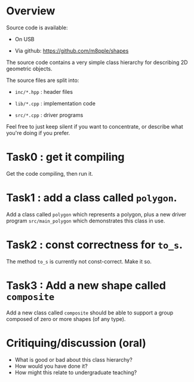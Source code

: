 Overview
========

Source code is available:

- On USB

- Via github: https://github.com/m8pple/shapes

The source code contains a very simple class hierarchy
for describing 2D geometric objects.

The source files are split into:

- `inc/*.hpp` : header files

- `lib/*.cpp` : implementation code

- `src/*.cpp` : driver programs

Feel free to just keep silent if you want to concentrate,
or describe what you're doing if you prefer.

Task0 : get it compiling
========================

Get the code compiling, then run it.

Task1 : add a class called `polygon`.
=====================================

Add a class called `polygon` which represents a polygon,
plus a new driver program `src/main_polygon` which
demonstrates this class in use.

Task2 : const correctness for `to_s`.
=====================================

The method `to_s` is currently not const-correct. Make it so.

Task3 : Add a new shape called `composite`
==========================================

Add a new class called `composite` should be able to support
a group composed of zero or more shapes (of any type).

Critiquing/discussion (oral)
============================

- What is good or bad about this class hierarchy?
- How would you have done it?
- How might this relate to undergraduate teaching?

